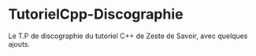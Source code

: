 # TutorielCpp-Discographie
Le T.P de discographie du tutoriel C++ de Zeste de Savoir, avec quelques ajouts.   
  